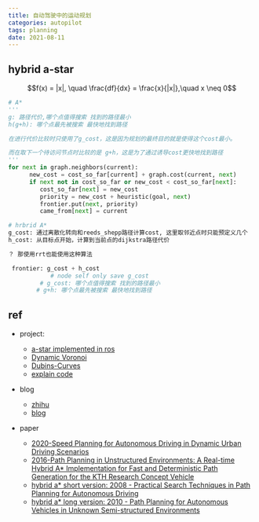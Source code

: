 ```yaml
---
title: 自动驾驶中的运动规划 
categories: autopilot
tags: planning
date: 2021-08-11
---
```


## hybrid a-star


$$f(x) = |x|, \quad \frac{df}{dx} = \frac{x}{|x|},\quad x \neq 0$$

```python
# A*
'''
g: 路径代价,哪个点值得搜索 找到的路径最小
h(g+h): 哪个点最先被搜索 最快地找到路径

在进行代价比较时只使用了g_cost，这是因为规划的最终目的就是使得这个cost最小。

而在取下一个待访问节点时比较的是 g+h，这是为了通过诱导cost更快地找到路径
'''
for next in graph.neighbors(current):
      new_cost = cost_so_far[current] + graph.cost(current, next)
      if next not in cost_so_far or new_cost < cost_so_far[next]:
         cost_so_far[next] = new_cost
         priority = new_cost + heuristic(goal, next)
         frontier.put(next, priority)
         came_from[next] = current

# hrbrid A*
g_cost: 通过离散化转向和reeds_shepp路径计算cost, 这里取邻近点时只能预定义几个
h_cost: 从目标点开始，计算到当前点的dijkstra路径代价

？ 那使用rrt也能使用这种算法

 frontier: g_cost + h_cost
            # node self only save g_cost
         # g_cost: 哪个点值得搜索 找到的路径最小
        # g+h: 哪个点最先被搜索 最快地找到路径
```

## ref

- project:
    - [a-star implemented in ros](https://github.com/karlkurzer/path_planner)
    - [Dynamic Voronoi](http://www2.informatik.uni-freiburg.de/~lau/dynamicvoronoi/)
    - [Dubins-Curves](https://github.com/AndrewWalker/Dubins-Curves/)
    - [explain code](https://github.com/Habrador/Self-driving-vehicle)
- blog
    - [zhihu](https://zhuanlan.zhihu.com/p/161660932)
    - [blog](https://blog.habrador.com/2015/11/explaining-hybrid-star-pathfinding.html)



- paper
    - [2020-Speed Planning for Autonomous Driving in Dynamic Urban Driving Scenarios](https://ieeexplore.ieee.org/document/9235659)
    - [2016-Path Planning in Unstructured Environments: A Real-time Hybrid A* Implementation for Fast and Deterministic Path Generation for the KTH Research Concept Vehicle]()
    - [hybrid a* short version: 2008 - Practical Search Techniques in Path Planning for Autonomous Driving]()
    - [hybrid a* long version: 2010 - Path Planning for Autonomous Vehicles in Unknown Semi-structured Environments]()

